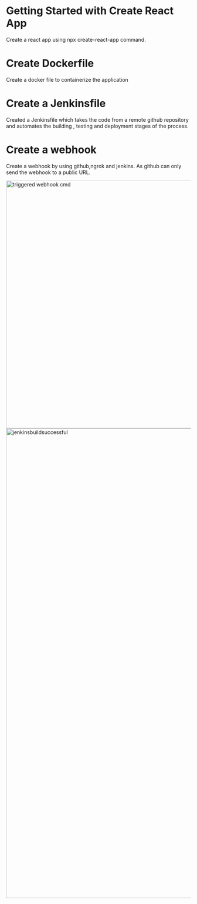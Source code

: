 # Getting Started with Create React App
Create a react app using npx create-react-app command.

# Create Dockerfile
Create a docker file to containerize the application

# Create a Jenkinsfile
Created a Jenkinsfile which takes the code from a remote github repository and automates the building , testing and deployment stages of the process.

# Create a webhook 
Create a webhook by using github,ngrok and jenkins. As github can only send the webhook to a public URL.

<img width="674" alt="triggered webhook cmd" src="https://github.com/user-attachments/assets/babe5b86-b596-4a74-a4d7-6832a090ad7c" />

<img width="1278" alt="jenkinsbuildsuccessful" src="https://github.com/user-attachments/assets/7fcf14d8-bae3-43a6-a76a-4962a9712fe2" />
